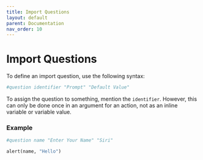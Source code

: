 ```yaml
---
title: Import Questions
layout: default
parent: Documentation
nav_order: 10
---
```


# Import Questions

To define an import question, use the following syntax:

```ruby
#question identifier "Prompt" "Default Value"
```

To assign the question to something, mention the `identifier`. However, this can only be done once in an argument for an action, not as an inline variable or variable value.

### Example

```ruby
#question name "Enter Your Name" "Siri"

alert(name, "Hello")
```
